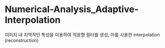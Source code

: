 # Numerical-Analysis_Adaptive-Interpolation
이미지 내 지역적인 특성을 이용하여 적응형 필터를 생성, 이를 사용한 interpolation (reconstruction)
